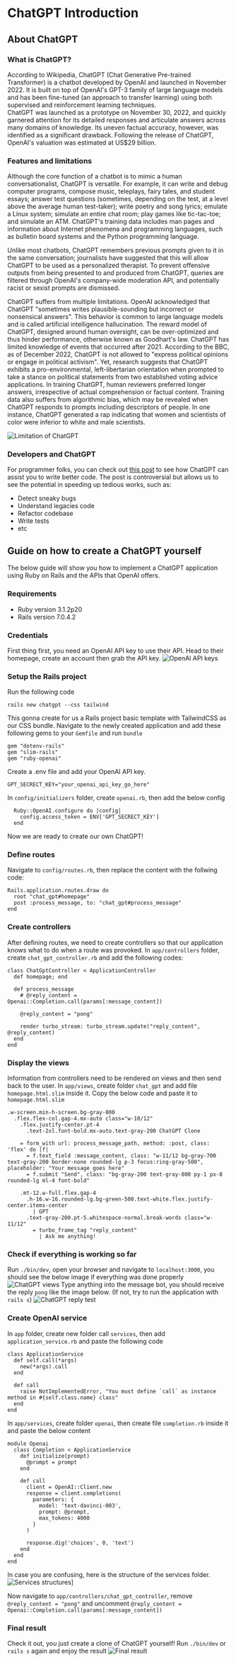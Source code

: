 # ChatGPT Introduction

## About ChatGPT 

### What is ChatGPT?
According to Wikipedia, ChatGPT (Chat Generative Pre-trained Transformer) is a chatbot developed by OpenAI and launched in November 2022. It is built on top of OpenAI's GPT-3 family of large language models and has been fine-tuned (an approach to transfer learning) using both supervised and reinforcement learning techniques.  
ChatGPT was launched as a prototype on November 30, 2022, and quickly garnered attention for its detailed responses and articulate answers across many domains of knowledge. Its uneven factual accuracy, however, was identified as a significant drawback. Following the release of ChatGPT, OpenAI's valuation was estimated at US$29 billion.

### Features and limitations
Although the core function of a chatbot is to mimic a human conversationalist, ChatGPT is versatile. For example, it can write and debug computer programs, compose music, teleplays, fairy tales, and student essays; answer test questions (sometimes, depending on the test, at a level above the average human test-taker); write poetry and song lyrics; emulate a Linux system; simulate an entire chat room; play games like tic-tac-toe; and simulate an ATM. ChatGPT's training data includes man pages and information about Internet phenomena and programming languages, such as bulletin board systems and the Python programming language.  
  
Unlike most chatbots, ChatGPT remembers previous prompts given to it in the same conversation; journalists have suggested that this will allow ChatGPT to be used as a personalized therapist. To prevent offensive outputs from being presented to and produced from ChatGPT, queries are filtered through OpenAI's company-wide moderation API, and potentially racist or sexist prompts are dismissed.  

ChatGPT suffers from multiple limitations. OpenAI acknowledged that ChatGPT "sometimes writes plausible-sounding but incorrect or nonsensical answers". This behavior is common to large language models and is called artificial intelligence hallucination. The reward model of ChatGPT, designed around human oversight, can be over-optimized and thus hinder performance, otherwise known as Goodhart's law. ChatGPT has limited knowledge of events that occurred after 2021. According to the BBC, as of December 2022, ChatGPT is not allowed to "express political opinions or engage in political activism". Yet, research suggests that ChatGPT exhibits a pro-environmental, left-libertarian orientation when prompted to take a stance on political statements from two established voting advice applications. In training ChatGPT, human reviewers preferred longer answers, irrespective of actual comprehension or factual content. Training data also suffers from algorithmic bias, which may be revealed when ChatGPT responds to prompts including descriptors of people. In one instance, ChatGPT generated a rap indicating that women and scientists of color were inferior to white and male scientists.  

![Limitation of ChatGPT](assets/chatgpt_racist.png "ChatGPT suffer from algorithmic bias")

### Developers and ChatGPT
For programmer folks, you can check out [this post](https://javascript.plainenglish.io/coding-wont-exist-in-5-years-this-is-why-6da748ba676c) to see how ChatGPT can assist you to write better code. The post is controversial but allows us to see the potential in speeding up tedious works, such as:
- Detect sneaky bugs
- Understand legacies code
- Refactor codebase
- Write tests
- etc

## Guide on how to create a ChatGPT yourself
The below guide will show you how to implement a ChatGPT application using Ruby on Rails and the APIs that OpenAI offers.
### Requirements
- Ruby version 3.1.2p20 
- Rails version 7.0.4.2

### Credentials
First thing first, you need an OpenAI API key to use their API. Head to their homepage, create an account then grab the API key.
![OpenAI API keys](assets/openai_api_keys.png) 

### Setup the Rails project 
Run the following code 
```
rails new chatgpt --css tailwind
```
This gonna create for us a Rails project basic template with TailwindCSS as our CSS bundle.
Navigate to the newly created application and add these following gems to your `Gemfile` and run `bundle`
```
gem "dotenv-rails"
gem "slim-rails"
gem "ruby-openai"
```
Create a .env file and add your OpenAI API key.
```
GPT_SECRECT_KEY="your_openai_api_key_go_here"
```
In `config/initializers` folder, create `openai.rb`, then add the below config
```
  Ruby::OpenAI.configure do |config|
    config.access_token = ENV['GPT_SECRECT_KEY']
  end
```
Now we are ready to create our own ChatGPT!

### Define routes 
Navigate to `config/routes.rb`, then replace the content with the follwing code:
```
Rails.application.routes.draw do
  root "chat_gpt#homepage"
  post :process_message, to: "chat_gpt#process_message"
end
```

### Create controllers
After defining routes, we need to create controllers so that our application knows what to do when a route was provoked. In `app/controllers` folder, create `chat_gpt_controller.rb` and add the following codes: 
```
class ChatGptController < ApplicationController 
  def homepage; end

  def process_message
    # @reply_content = Openai::Completion.call(params[:message_content])

    @reply_content = "pong"

    render turbo_stream: turbo_stream.update("reply_content", @reply_content)
  end
end
```

### Display the views 
Information from controllers need to be rendered on views and then send back to the user. In `app/views`, create folder `chat_gpt` and add file `homepage.html.slim` inside it. Copy the below code and paste it to `homepage.html.slim` 
```
.w-screen.min-h-screen.bg-gray-800
  .flex.flex-col.gap-4.mx-auto class="w-10/12"
    .flex.justify-center.pt-4
      .text-2xl.font-bold.mx-auto.text-gray-200 ChatGPT Clone
    
    = form_with url: process_message_path, method: :post, class: 'flex' do |f|
      = f.text_field :message_content, class: "w-11/12 bg-gray-700 text-gray-200 border-none rounded-lg p-3 focus:ring-gray-500", placeholder: "Your message goes here"
      = f.submit "Send", class: "bg-gray-200 text-gray-800 py-1 px-8 rounded-lg ml-4 font-bold"
    
    .mt-12.w-full.flex.gap-4
      .h-16.w-16.rounded-lg.bg-green-500.text-white.flex.justify-center.items-center
        | GPT
      .text-gray-200.pt-5.whitespace-normal.break-words class="w-11/12" 
        = turbo_frame_tag "reply_content"
          | Ask me anything!
```

### Check if everything is working so far 
Run `./bin/dev`, open your browser and navigate to `localhost:3000`, you should see the below image if everything was done properly
![ChatGPT views](assets/chatgpt_view.png) 
Type anything into the message bot, you should receive the reply `pong` like the image below. (If not, try to run the application with `rails s`)
![ChatGPT reply test](assets/chatgpt_reply_test.png) 

### Create OpenAI service 
In `app` folder, create new folder call `services`, then add `application_service.rb` and paste the following code
```
class ApplicationService
  def self.call(*args)
    new(*args).call
  end

  def call
    raise NotImplementedError, "You must define `call` as instance method in #{self.class.name} class"
  end
end
```
In `app/services`, create folder `openai`, then create file `completion.rb` inside it and paste the below content
```
module Openai
  class Completion < ApplicationService 
    def initialize(prompt)
      @prompt = prompt
    end

    def call 
      client = OpenAI::Client.new
      response = client.completions(
        parameters: {
          model: 'text-davinci-003',
          prompt: @prompt,
          max_tokens: 4000
        }
      )

      response.dig('choices', 0, 'text')
    end
  end
end
```

In case you are confusing, here is the structure of the services folder.  
![Services structures](assets/services_structure.png)]

Now navigate to `app/controllers/chat_gpt_controller`, remove `@reply_content = "pong"` and uncomment `@reply_content = Openai::Completion.call(params[:message_content])`

### Final result 
Check it out, you just create a clone of ChatGPT yourself! Run `./bin/dev` or `rails s` again and enjoy the result
![Final result](assets/final_result.png)